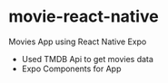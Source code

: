 # movie-react-native



Movies App using React Native Expo
* Used TMDB Api to get movies data
* Expo Components for App

